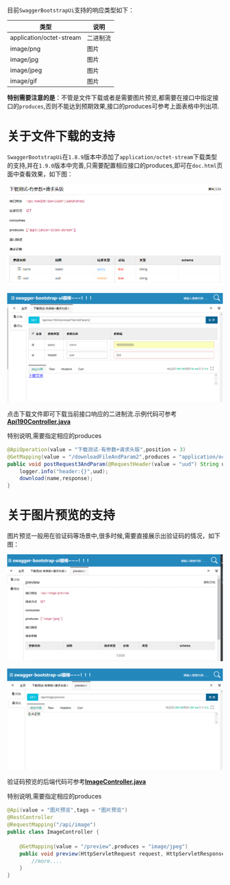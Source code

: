 目前`SwaggerBootstrapUi`支持的响应类型如下：

| 类型                     | 说明     |
| ------------------------ | -------- |
| application/octet-stream | 二进制流 |
| image/png                | 图片     |
| image/jpg                | 图片     |
| image/jpeg               | 图片     |
| image/gif                | 图片     |

**特别需要注意的是**：不管是文件下载或者是需要图片预览,都需要在接口中指定接口的`produces`,否则不能达到预期效果,接口的produces可参考上面表格中列出项.

# 关于文件下载的支持

`SwaggerBootstrapUi`在`1.8.9`版本中添加了`application/octet-stream`下载类型的支持,并在`1.9.0`版本中完善,只需要配置相应接口的produces,即可在`doc.html`页面中查看效果，如下图：

![](images/filedownload1.png)

![](images/filedownload2.png)

点击下载文件即可下载当前接口响应的二进制流.示例代码可参考[**Api190Controller.java**](https://gitee.com/xiaoym/swagger-bootstrap-ui-demo/blob/master/swagger-bootstrap-ui-demo/src/main/java/com/swagger/bootstrap/ui/demo/group/Api190Controller.java)

特别说明,需要指定相应的produces

```java
@ApiOperation(value = "下载测试-有参数+请求头版",position = 3)
@GetMapping(value = "/downloadFileAndParam2",produces = "application/octet-stream")
public void postRequest3AndParam(@RequestHeader(value = "uud") String uud,@RequestParam(value = "name") String name, HttpServletRequest request, HttpServletResponse response){
    logger.info("header:{}",uud);
    download(name,response);
}
```



# 关于图片预览的支持

图片预览一般用在验证码等场景中,很多时候,需要直接展示出验证码的情况，如下图：

![](images/preview1.png)

![](images/preview2.png)

验证码预览的后端代码可参考[**ImageController.java**](https://gitee.com/xiaoym/swagger-bootstrap-ui-demo/blob/master/swagger-bootstrap-ui-demo/src/main/java/com/swagger/bootstrap/ui/demo/group/ImageController.java)

特别说明,需要指定相应的produces

```java
@Api(value = "图片预览",tags = "图片预览")
@RestController
@RequestMapping("/api/image")
public class ImageController {

    @GetMapping(value = "/preview",produces = "image/jpeg")
    public void preview(HttpServletRequest request, HttpServletResponse response) throws IOException {
        //more....
    }
}
```



